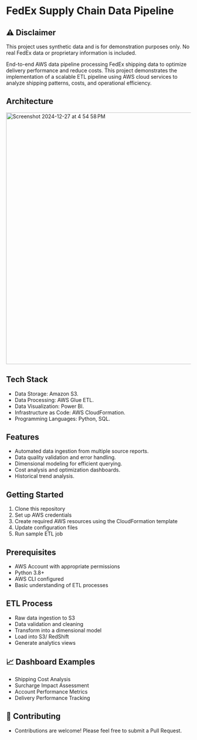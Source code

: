 # FedEx Supply Chain Data Pipeline

## ⚠️ Disclaimer
This project uses synthetic data and is for demonstration purposes only. No real FedEx data or proprietary information is included.

End-to-end AWS data pipeline processing FedEx shipping data to optimize delivery performance and reduce costs. This project demonstrates the implementation of a scalable ETL pipeline using AWS cloud services to analyze shipping patterns, costs, and operational efficiency.
## Architecture
<img width="685" alt="Screenshot 2024-12-27 at 4 54 58 PM" src="https://github.com/user-attachments/assets/65952af8-21d7-4efb-9cd7-061820c1885f" />

## Tech Stack
- Data Storage: Amazon S3.
- Data Processing: AWS Glue ETL.
- Data Visualization: Power BI.
- Infrastructure as Code: AWS CloudFormation.
- Programming Languages: Python, SQL.

## Features

- Automated data ingestion from multiple source reports.
- Data quality validation and error handling.
- Dimensional modeling for efficient querying.
- Cost analysis and optimization dashboards.
- Historical trend analysis.

## Getting Started

1. Clone this repository
2. Set up AWS credentials
3. Create required AWS resources using the CloudFormation template
4. Update configuration files
5. Run sample ETL job

## Prerequisites

- AWS Account with appropriate permissions
- Python 3.8+
- AWS CLI configured
- Basic understanding of ETL processes

## ETL Process

- Raw data ingestion to S3
- Data validation and cleaning
- Transform into a dimensional model
- Load into S3/ RedShift
- Generate analytics views

## 📈 Dashboard Examples

- Shipping Cost Analysis
- Surcharge Impact Assessment
- Account Performance Metrics
- Delivery Performance Tracking

## 🤝 Contributing
- Contributions are welcome! Please feel free to submit a Pull Request.

